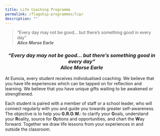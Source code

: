 ```yaml
---
title: Life Coaching Programme
permalink: /flagship-programmes/lcp/
description: ""
---
```

> “Every day may not be good… but there’s something good in every day”  
> ***Alice Morse Earle***


<center><h3><em>“Every day may not be good… but there’s something good in every day”<br><b>Alice Morse Earle</b></em></h3></center>


At Eunoia, every student receives individualised coaching. We believe that you have life experiences which can be tapped on for reflection and learning. We believe that you have unique gifts waiting to be awakened or strengthened.

Each student is paired with a member of staff or a school leader, who will connect regularly with you and guide you towards greater self-awareness. The objective is to help you **G.R.O.W.**: to clarify your **G**oals, understand your **R**eality, source for **O**ptions and opportunities, and chart the **W**ay forward. Together we draw life lessons from your experiences in and outside the classroom.